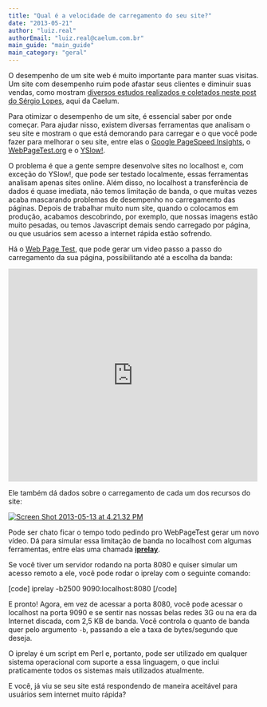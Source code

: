 ```yaml
---
title: "Qual é a velocidade de carregamento do seu site?"
date: "2013-05-21"
author: "luiz.real"
authorEmail: "luiz.real@caelum.com.br"
main_guide: "main_guide"
main_category: "geral"
---
```


O desempenho de um site web é muito importante para manter suas visitas. Um site com desempenho ruim pode afastar seus clientes e diminuir suas vendas, como mostram [diversos estudos realizados e coletados neste post do Sérgio Lopes](http://sergiolopes.org/tweetables-performance-web-otimizacoes/), aqui da Caelum.

Para otimizar o desempenho de um site, é essencial saber por onde começar. Para ajudar nisso, existem diversas ferramentas que analisam o seu site e mostram o que está demorando para carregar e o que você pode fazer para melhorar o seu site, entre elas o [Google PageSpeed Insights](https://developers.google.com/speed/pagespeed/insights), o [WebPageTest.org](http://www.webpagetest.org/) e o [YSlow!](http://developer.yahoo.com/yslow/).

O problema é que a gente sempre desenvolve sites no localhost e, com exceção do YSlow!, que pode ser testado localmente, essas ferramentas analisam apenas sites online. Além disso, no localhost a transferência de dados é quase imediata, não temos limitação de banda, o que muitas vezes acaba mascarando problemas de desempenho no carregamento das páginas. Depois de trabalhar muito num site, quando o colocamos em produção, acabamos descobrindo, por exemplo, que nossas imagens estão muito pesadas, ou temos Javascript demais sendo carregado por página, ou que usuários sem acesso a internet rápida estão sofrendo.

Há o [Web Page Test](http://www.webpagetest.org/), que pode gerar um video passo a passo do carregamento da sua página, possibilitando até a escolha da banda:

<iframe src="http://player.vimeo.com/video/66096283" width="500" height="427" frameborder="0" webkitallowfullscreen mozallowfullscreen="" allowfullscreen=""></iframe>

Ele também dá dados sobre o carregamento de cada um dos recursos do site:

[![Screen Shot 2013-05-13 at 4.21.32 PM](https://blog.caelum.com.br/wp-content/uploads/2013/05/Screen-Shot-2013-05-13-at-4.21.32-PM-300x217.png)](https://blog.caelum.com.br/wp-content/uploads/2013/05/Screen-Shot-2013-05-13-at-4.21.32-PM.png)

Pode ser chato ficar o tempo todo pedindo pro WebPageTest gerar um novo vídeo. Dá para simular essa limitação de banda no localhost com algumas ferramentas, entre elas uma chamada [**iprelay**](http://www.stewart.com.au/ip_relay/).

Se você tiver um servidor rodando na porta 8080 e quiser simular um acesso remoto a ele, você pode rodar o iprelay com o seguinte comando:

\[code\] iprelay -b2500 9090:localhost:8080 \[/code\]

E pronto! Agora, em vez de acessar a porta 8080, você pode acessar o localhost na porta 9090 e se sentir nas nossas belas redes 3G ou na era da Internet discada, com 2,5 KB de banda. Você controla o quanto de banda quer pelo argumento `-b`, passando a ele a taxa de bytes/segundo que deseja.

O iprelay é um script em Perl e, portanto, pode ser utilizado em qualquer sistema operacional com suporte a essa linguagem, o que inclui praticamente todos os sistemas mais utilizados atualmente.

E você, já viu se seu site está respondendo de maneira aceitável para usuários sem internet muito rápida?

